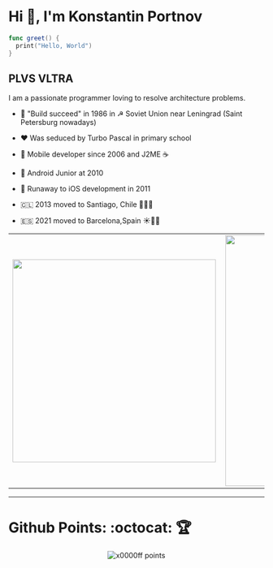 # Hi 👋, I'm Konstantin Portnov

```swift
func greet() {
  print("Hello, World")
}
```

## PLVS VLTRA

I am a passionate programmer loving to resolve architecture problems.

- 🚀 "Build succeed" in 1986 in ☭ Soviet Union near Leningrad (Saint Petersburg nowadays)

- ❤️ Was seduced by Turbo Pascal in primary school

- 📱 Mobile developer since 2006 and J2ME ☕

- 🤖 Android Junior at 2010

-  Runaway to iOS development in 2011

- 🇨🇱 2013 moved to Santiago, Chile 🗿🥑🍷

- 🇪🇸 2021 moved to Barcelona,Spain ☀️🍊🌊
 
<!--
<p align="left"> <img src="https://komarev.com/ghpvc/?username=x0000ff" alt="x0000ff" /> </p>
-->

<center>
  <table>
    <tr>
        <td><img width="400px" align="left" src="https://github-readme-stats.vercel.app/api/top-langs/?username=x0000ff&hide=html&layout=compact&show_icons=true&theme=gruvbox" /></td>
        <td><img width="495px" align="left" src="https://github-readme-stats.vercel.app/api?username=x0000ff&show_icons=true&theme=gruvbox" /></td>
    </tr>   
  </table>
</center>  

---

# Github Points: :octocat: 🏆️
<p align="center">
    <img src="https://github-profile-trophy.vercel.app/?username=x0000ff&theme=onedark&margin-w=7&hide_border=true" alt="x0000ff points"/>
</p>


<!--
**x0000ff/x0000ff** is a ✨ _special_ ✨ repository because its `README.md` (this file) appears on your GitHub profile.

Here are some ideas to get you started:

- 🔭 I’m currently working on ...
- 🌱 I’m currently learning ...
- 👯 I’m looking to collaborate on ...
- 🤔 I’m looking for help with ...
- 💬 Ask me about ...
- 📫 How to reach me: ...
- 😄 Pronouns: ...
- ⚡ Fun fact: ...
-->
